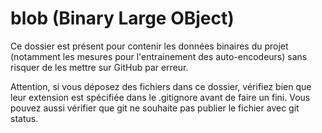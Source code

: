 # blob (Binary Large OBject)

Ce dossier est présent pour contenir les données binaires du projet (notamment les mesures pour l'entrainement des auto-encodeurs) sans risquer de les mettre sur GitHub par erreur.

Attention, si vous déposez des fichiers dans ce dossier, vérifiez bien que leur extension est spécifiée dans le .gitignore avant de faire un fini. Vous pouvez aussi vérifier que git ne souhaite pas publier le fichier avec git status.
